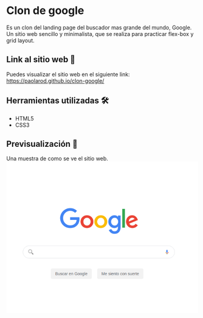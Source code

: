 # Clon de google

Es un clon del landing page del buscador mas grande del mundo, Google. Un sitio web sencillo y minimalista, que se realiza para practicar flex-box y grid layout.

## Link al sitio web 📌
Puedes visualizar el sitio web en el siguiente link:
https://paolarod.github.io/clon-google/
 
## Herramientas utilizadas 🛠️
* HTML5
* CSS3

## Previsualización 📖
Una muestra de como se ve el sitio web. 
![](https://github.com/PaolaRod/clon-google/blob/master/images/clonGoogle.png)

